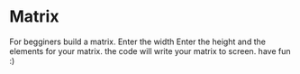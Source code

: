 # Matrix
For begginers build a matrix.
Enter the width
Enter the height
and the elements for your matrix.
the code will write your matrix to screen.
have fun :)
